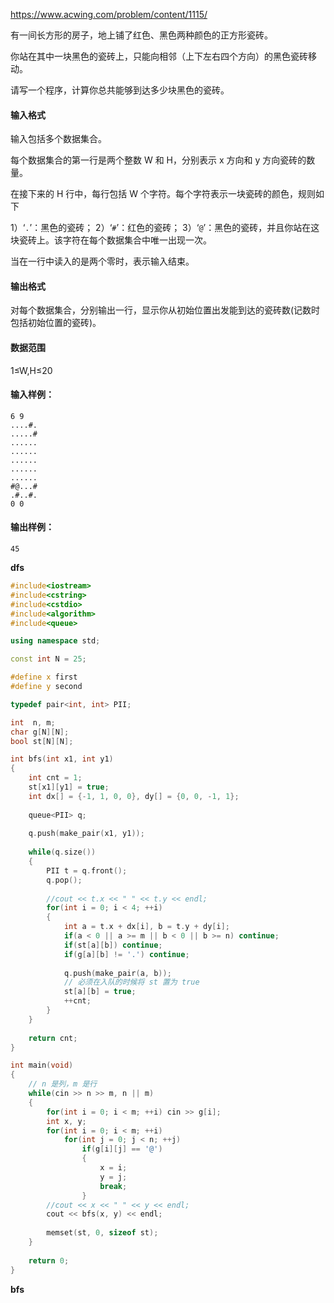 https://www.acwing.com/problem/content/1115/



有一间长方形的房子，地上铺了红色、黑色两种颜色的正方形瓷砖。

你站在其中一块黑色的瓷砖上，只能向相邻（上下左右四个方向）的黑色瓷砖移动。

请写一个程序，计算你总共能够到达多少块黑色的瓷砖。

#### 输入格式

输入包括多个数据集合。

每个数据集合的第一行是两个整数 W 和 H，分别表示 x 方向和 y 方向瓷砖的数量。

在接下来的 H 行中，每行包括 W 个字符。每个字符表示一块瓷砖的颜色，规则如下

1）‘`.`’：黑色的瓷砖；
2）‘`#`’：红色的瓷砖；
3）‘`@`’：黑色的瓷砖，并且你站在这块瓷砖上。该字符在每个数据集合中唯一出现一次。

当在一行中读入的是两个零时，表示输入结束。

#### 输出格式

对每个数据集合，分别输出一行，显示你从初始位置出发能到达的瓷砖数(记数时包括初始位置的瓷砖)。

#### 数据范围

1≤W,H≤20

#### 输入样例：

```
6 9 
....#. 
.....# 
...... 
...... 
...... 
...... 
...... 
#@...# 
.#..#. 
0 0
```

#### 输出样例：

```
45
```



**dfs**

```cpp
#include<iostream>
#include<cstring>
#include<cstdio>
#include<algorithm>
#include<queue>

using namespace std;

const int N = 25;

#define x first
#define y second

typedef pair<int, int> PII;

int  n, m;
char g[N][N];
bool st[N][N];

int bfs(int x1, int y1)
{
    int cnt = 1;
    st[x1][y1] = true;
    int dx[] = {-1, 1, 0, 0}, dy[] = {0, 0, -1, 1};
    
    queue<PII> q;
    
    q.push(make_pair(x1, y1));
    
    while(q.size())
    {
        PII t = q.front();
        q.pop();
        
        //cout << t.x << " " << t.y << endl;
        for(int i = 0; i < 4; ++i)
        {
            int a = t.x + dx[i], b = t.y + dy[i];
            if(a < 0 || a >= m || b < 0 || b >= n) continue;
            if(st[a][b]) continue;
            if(g[a][b] != '.') continue;
            
            q.push(make_pair(a, b));
            // 必须在入队的时候将 st 置为 true 
            st[a][b] = true;
            ++cnt;
        }
    }
    
    return cnt;
}

int main(void)
{
    // n 是列，m 是行
    while(cin >> n >> m, n || m)
    {
        for(int i = 0; i < m; ++i) cin >> g[i];
        int x, y;
        for(int i = 0; i < m; ++i)
            for(int j = 0; j < n; ++j)
                if(g[i][j] == '@')
                {
                    x = i;
                    y = j;
                    break;
                }
        //cout << x << " " << y << endl;
        cout << bfs(x, y) << endl;
        
        memset(st, 0, sizeof st);
    }
    
    return 0;
}
```



**bfs**

```cpp

```

